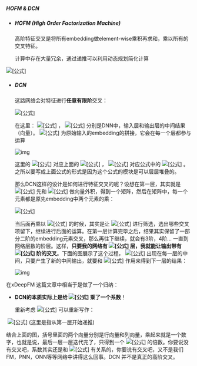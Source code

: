 ##### HOFM & DCN

- ##### HOFM (High Order Factorization Machine)

  高阶特征交叉是将所有embedding做element-wise乘积再求和，乘以所有的交叉特征。

  计算中存在大量冗余，通过递推可以利用动态规划简化计算

![[公式]](https://www.zhihu.com/equation?tex=%5Csum_%7Bi%2Cj%2Ck...%5Cin+S%7D+sum%28v_i%5Codot+v_j%5Codot+v_k...%29%28x_ix_jx_k...%29)

- ##### DCN

  这路网络会对特征进行**任意有限阶**交叉：

  ![[公式]](https://www.zhihu.com/equation?tex=x_%7B%28l%2B1%29%7D%3Dx_0x_%7B%28l%29%7D%5ETw%2Bb%2Bx_%7B%28l%29%7D)

  在这里： ![[公式]](https://www.zhihu.com/equation?tex=x_%7B%28l%29%7D) ， ![[公式]](https://www.zhihu.com/equation?tex=x_%7B%28l%2B1%29%7D) 分别是DNN中，输入层和输出层的中间结果（向量）。 ![[公式]](https://www.zhihu.com/equation?tex=x_0) 为原始输入的embedding的拼接，它会在每一个层都参与运算

  ![img](https://pic3.zhimg.com/80/v2-e443530db2bba578bb973bcdee54afda_720w.jpg)

  这里的 ![[公式]](https://www.zhihu.com/equation?tex=y) 对应上面的 ![[公式]](https://www.zhihu.com/equation?tex=x_%7B%28l%2B1%29%7D) ， ![[公式]](https://www.zhihu.com/equation?tex=x%E2%80%99) 对应公式中的 ![[公式]](https://www.zhihu.com/equation?tex=x_%7B%28l%29%7D) 。之所以要写成上面公式的形式是因为这个公式的模块是可以层层堆叠的。

  那么DCN这样的设计是如何进行特征交叉的呢？设想在第一层，其实就是 ![[公式]](https://www.zhihu.com/equation?tex=x_0) 先和 ![[公式]](https://www.zhihu.com/equation?tex=x_0%5ET) 做向量外积，得到一个矩阵，然后在矩阵中，每一个元素都是原先embedding中两个元素的乘：

  ![[公式]](https://www.zhihu.com/equation?tex=x_0x_0%5ET%3D%5Cbegin%7Bbmatrix%7D+x_0%5E0x_0%5E0+%26+x_0%5E0x_0%5E1+%26+%5Ccdots+%26+x_0%5E0x_0%5En%5C%5C++x_0%5E1x_0%5E0+%26+x_0%5E1x_0%5E1+%26+%5Ccdots+%26+x_0%5E0x_1%5En+%5C%5C+++%26+%26++++%5Cddots+++%26++%5C%5C+x_0%5Enx_0%5E0+%26+x_0%5Enx_0%5E1+%26+%5Ccdots+%26+x_0%5Enx_0%5En+%5Cend%7Bbmatrix%7D)

  当后面再乘以 ![[公式]](https://www.zhihu.com/equation?tex=w) 的时候，其实是让 ![[公式]](https://www.zhihu.com/equation?tex=w) 进行筛选，选出哪些交叉项留下，继续进行后面的运算。在第一层计算完毕之后，结果其实保留了一部分二阶的embedding元素交叉，那么再往下继续，就会有3阶，4阶... 一直到网络层数的阶层。这样，**只要我的网络有 ![[公式]](https://www.zhihu.com/equation?tex=n) 层，我就能让输出带有 ![[公式]](https://www.zhihu.com/equation?tex=n) 阶的交叉**。下面的图展示了这个过程， ![[公式]](https://www.zhihu.com/equation?tex=x_0) 出现在每一层的中间，只要产生了新的中间输出，就要和 ![[公式]](https://www.zhihu.com/equation?tex=x_0) 作用来得到下一层的结果：

  ![img](https://pic1.zhimg.com/80/v2-d49fea7d1f94dcbc6c6e0ae579cf1a94_720w.jpg)

在xDeepFM 这篇文章中相当于是做了一个归纳：

- **DCN的本质实际上是给 ![[公式]](https://www.zhihu.com/equation?tex=x_0) 乘了一个系数**！

  重新考虑 ![[公式]](https://www.zhihu.com/equation?tex=x_%7B%28l%2B1%29%7D%3Dx_0x_%7B%28l%29%7D%5ETw%2Bb%2Bx_%7B%28l%29%7D) 可以重新写作：

​														![[公式]](https://www.zhihu.com/equation?tex=x_%7B%28l%2B1%29%7D%3Dx_0%28x_%7B%28l%29%7D%5ETw%2B1%29%2Bb) (这里是指从第一层开始递推)

结合上面的图，括号里面的两个向量分别是行向量和列向量，乘起来就是一个数字，也就是说，最后一层一层迭代完了，只得到一个 ![[公式]](https://www.zhihu.com/equation?tex=x_0) 的倍数。你要说没有交叉吧，系数其实还是和 ![[公式]](https://www.zhihu.com/equation?tex=x_0) 有关系的，你要说有交叉吧，又不是我们FM，PNN，ONN等等网络中讲得这么回事。DCN 并不是真正的高阶交叉。

